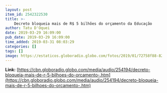```yaml
---
layout: post
item_id: 2542322530
title: >-
    Decreto bloqueia mais de R$ 5 bilhões do orçamento da Educação
author: Tatu D'Oquei
date: 2019-03-29 16:09:00
pub_date: 2019-03-29 16:09:00
time_added: 2019-03-31 08:03:29
categories: []
tags: []
image: https://estaticos.globoradio.globo.com/fotos/2019/01/72758f88-827d-45c0-b714-58e6133d9bb6.jpg.640x360_q75_box-243%2C8%2C1140%2C512_crop_detail.jpg
---
```


**Link:** [https://cbn.globoradio.globo.com/media/audio/254194/decreto-bloqueia-mais-de-r-5-bilhoes-do-orcamento-.htm](https://cbn.globoradio.globo.com/media/audio/254194/decreto-bloqueia-mais-de-r-5-bilhoes-do-orcamento-.htm)


